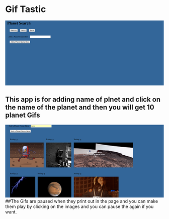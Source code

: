 # Gif Tastic
![planet](images/image1.PNG)
## This app is for adding name of plnet and click on the name of the planet and then you will get 10  planet Gifs 
![planet](images/image2.PNG)
##The Gifs are paused when they print out in the page and you can make them play by clicking on the images and you can pause the again if you want.
